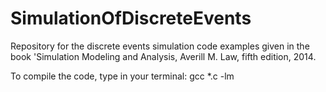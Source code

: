 # SimulationOfDiscreteEvents
Repository for the discrete events simulation code examples given in the book 'Simulation Modeling and Analysis, Averill M. Law, fifth edition, 2014.

To compile the code, type in your terminal: gcc *.c -lm
